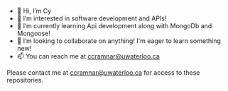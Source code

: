- 👋 Hi, I’m Cy
- 👀 I’m interested in software development and APIs! 
- 🌱 I’m currently learning Api development along with MongoDb and Mongoose!
- 💞️ I’m looking to collaborate on anything! I'm eager to learn something new!
- 📫 You can reach me at ccramnar@uwaterloo.ca

Please contact me at ccramnar@uwaterloo.ca for access to these repositories. 

<!---
ccramnar/ccramnar is a ✨ special ✨ repository because its `README.md` (this file) appears on your GitHub profile.
You can click the Preview link to take a look at your changes.
--->
